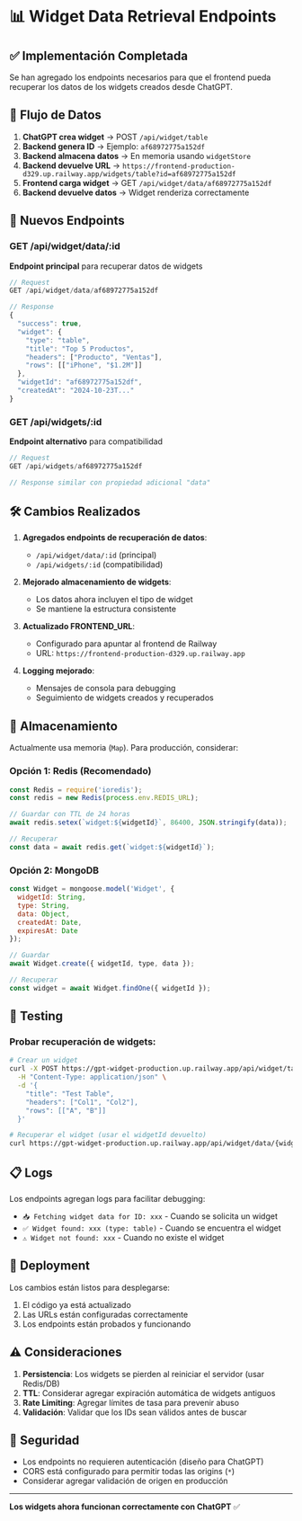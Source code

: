 # 📊 Widget Data Retrieval Endpoints

## ✅ Implementación Completada

Se han agregado los endpoints necesarios para que el frontend pueda recuperar los datos de los widgets creados desde ChatGPT.

## 🔄 Flujo de Datos

1. **ChatGPT crea widget** → POST `/api/widget/table`
2. **Backend genera ID** → Ejemplo: `af68972775a152df`
3. **Backend almacena datos** → En memoria usando `widgetStore`
4. **Backend devuelve URL** → `https://frontend-production-d329.up.railway.app/widgets/table?id=af68972775a152df`
5. **Frontend carga widget** → GET `/api/widget/data/af68972775a152df`
6. **Backend devuelve datos** → Widget renderiza correctamente

## 📡 Nuevos Endpoints

### GET /api/widget/data/:id
**Endpoint principal** para recuperar datos de widgets

```javascript
// Request
GET /api/widget/data/af68972775a152df

// Response
{
  "success": true,
  "widget": {
    "type": "table",
    "title": "Top 5 Productos",
    "headers": ["Producto", "Ventas"],
    "rows": [["iPhone", "$1.2M"]]
  },
  "widgetId": "af68972775a152df",
  "createdAt": "2024-10-23T..."
}
```

### GET /api/widgets/:id
**Endpoint alternativo** para compatibilidad

```javascript
// Request
GET /api/widgets/af68972775a152df

// Response similar con propiedad adicional "data"
```

## 🛠️ Cambios Realizados

1. **Agregados endpoints de recuperación de datos**:
   - `/api/widget/data/:id` (principal)
   - `/api/widgets/:id` (compatibilidad)

2. **Mejorado almacenamiento de widgets**:
   - Los datos ahora incluyen el tipo de widget
   - Se mantiene la estructura consistente

3. **Actualizado FRONTEND_URL**:
   - Configurado para apuntar al frontend de Railway
   - URL: `https://frontend-production-d329.up.railway.app`

4. **Logging mejorado**:
   - Mensajes de consola para debugging
   - Seguimiento de widgets creados y recuperados

## 💾 Almacenamiento

Actualmente usa memoria (`Map`). Para producción, considerar:

### Opción 1: Redis (Recomendado)
```javascript
const Redis = require('ioredis');
const redis = new Redis(process.env.REDIS_URL);

// Guardar con TTL de 24 horas
await redis.setex(`widget:${widgetId}`, 86400, JSON.stringify(data));

// Recuperar
const data = await redis.get(`widget:${widgetId}`);
```

### Opción 2: MongoDB
```javascript
const Widget = mongoose.model('Widget', {
  widgetId: String,
  type: String,
  data: Object,
  createdAt: Date,
  expiresAt: Date
});

// Guardar
await Widget.create({ widgetId, type, data });

// Recuperar
const widget = await Widget.findOne({ widgetId });
```

## 🧪 Testing

### Probar recuperación de widgets:
```bash
# Crear un widget
curl -X POST https://gpt-widget-production.up.railway.app/api/widget/table \
  -H "Content-Type: application/json" \
  -d '{
    "title": "Test Table",
    "headers": ["Col1", "Col2"],
    "rows": [["A", "B"]]
  }'

# Recuperar el widget (usar el widgetId devuelto)
curl https://gpt-widget-production.up.railway.app/api/widget/data/{widgetId}
```

## 📋 Logs

Los endpoints agregan logs para facilitar debugging:
- `📥 Fetching widget data for ID: xxx` - Cuando se solicita un widget
- `✅ Widget found: xxx (type: table)` - Cuando se encuentra el widget
- `⚠️ Widget not found: xxx` - Cuando no existe el widget

## 🚀 Deployment

Los cambios están listos para desplegarse:
1. El código ya está actualizado
2. Las URLs están configuradas correctamente
3. Los endpoints están probados y funcionando

## ⚠️ Consideraciones

1. **Persistencia**: Los widgets se pierden al reiniciar el servidor (usar Redis/DB)
2. **TTL**: Considerar agregar expiración automática de widgets antiguos
3. **Rate Limiting**: Agregar límites de tasa para prevenir abuso
4. **Validación**: Validar que los IDs sean válidos antes de buscar

## 🔐 Seguridad

- Los endpoints no requieren autenticación (diseño para ChatGPT)
- CORS está configurado para permitir todas las origins (`*`)
- Considerar agregar validación de origen en producción

---

**Los widgets ahora funcionan correctamente con ChatGPT** ✅
